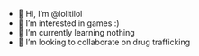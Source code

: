 - 👋 Hi, I’m @lolitilol
- 👀 I’m interested in games :)
- 🌱 I’m currently learning nothing
- 💞️ I’m looking to collaborate on drug trafficking

<!---
lolitilol/lolitilol is a ✨ special ✨ repository because its `README.md` (this file) appears on your GitHub profile.
You can click the Preview link to take a look at your changes.
--->
